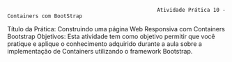                                                     Atividade Prática 10 - Containers com BootStrap

​Título da Prática: Construindo uma página Web Responsiva com Containers Bootstrap
​Objetivos: Esta atividade tem como objetivo permitir que você pratique e aplique o conhecimento adquirido durante a aula sobre a implementação de Containers utilizando o framework Bootstrap.
